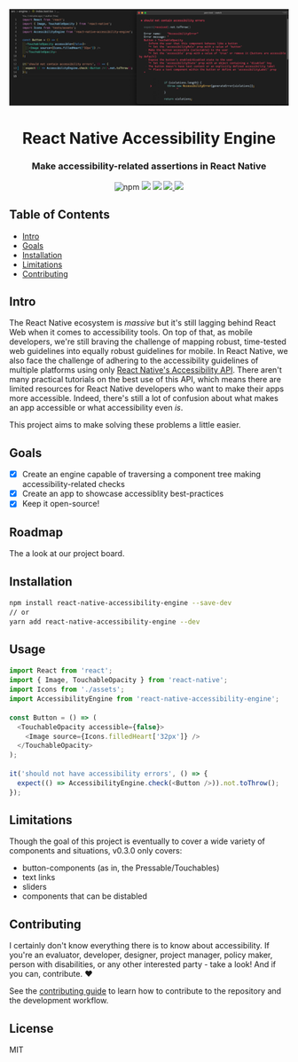 <div align="center">
  <img src="assets/showcase-horizontal.png" alt="React Native Accessibility Engine" />
</div>

<h1 align="center">
React Native Accessibility Engine
</h1> 

<h3 align="center">
Make accessibility-related assertions in React Native
</h3>

<div align="center">
  <img alt="npm" src="https://img.shields.io/npm/v/react-native-accessibility-engine">
  <img src="https://img.shields.io/badge/license-MIT-blue.svg" />
  <img src="https://img.shields.io/badge/contributors-welcome-blue" />  
  <a href="https://codecov.io/gh/aryella-lacerda/react-native-accessibility-engine">
    <img src="https://codecov.io/gh/aryella-lacerda/react-native-accessibility-engine/branch/main/graph/badge.svg?token=GQNZ4HXN7Q"/>
  </a>
  <a href="https://github.com/aryella-lacerda/react-native-accessibility-engine/actions/workflows/release.yml">
    <img src="https://github.com/aryella-lacerda/react-native-accessibility-engine/actions/workflows/release.yml/badge.svg"/>
  </a>
</div>

## Table of Contents

- [Intro](#intro)
- [Goals](#goals)
- [Installation](#installation)
- [Limitations](#limitations)
- [Contributing](#contributing)

## Intro

The React Native ecosystem is *massive* but it's still lagging behind React Web when it comes to accessibility tools. On top of that, as mobile developers, we're still braving the challenge of mapping robust, time-tested web guidelines into equally robust guidelines for mobile. In React Native, we also face the challenge of adhering to the accessibility guidelines of multiple platforms using only [React Native's Accessibility API](https://reactnative.dev/docs/accessibility). There aren't many practical tutorials on the best use of this API, which means there are limited resources for React Native developers who want to make their apps more accessible. Indeed, there's still a lot of confusion about what makes an app accessible or what accessibility even *is*.

This project aims to make solving these problems a little easier.

## Goals

- [x] Create an engine capable of traversing a component tree making accessibility-related checks
- [x] Create an app to showcase accessiblity best-practices
- [x] Keep it open-source!

## Roadmap

The a look at our project board. 

## Installation

```sh
npm install react-native-accessibility-engine --save-dev
// or
yarn add react-native-accessibility-engine --dev
```

## Usage

```typescript
import React from 'react';
import { Image, TouchableOpacity } from 'react-native';
import Icons from './assets';
import AccessibilityEngine from 'react-native-accessibility-engine';

const Button = () => (
  <TouchableOpacity accessible={false}>
    <Image source={Icons.filledHeart['32px']} />
  </TouchableOpacity>
);

it('should not have accessibility errors', () => {
  expect(() => AccessibilityEngine.check(<Button />)).not.toThrow();
});

```

## Limitations

Though the goal of this project is eventually to cover a wide variety of components and situations, v0.3.0 only covers:
- button-components (as in, the Pressable/Touchables)
- text links
- sliders
- components that can be distabled

## Contributing

I certainly don't know everything there is to know about accessibility. If you're an evaluator, developer, designer, project manager, policy maker, person with disabilities, or any other interested party - take a look! And if you can, contribute. ♥️

See the [contributing guide](CONTRIBUTING.md) to learn how to contribute to the repository and the development workflow.

## License

MIT
